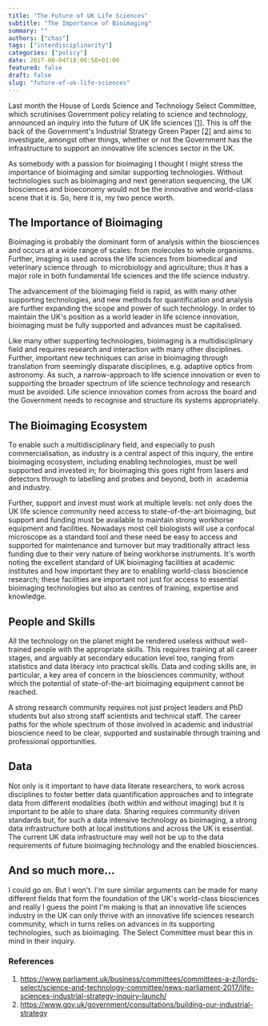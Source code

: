 ```yaml
---
title: "The Future of UK Life Sciences"
subtitle: "The Importance of Bioimaging"
summary: ""
authors: ["chas"]
tags: ["interdisciplinarity"]
categories: ["policy"]
date: 2017-08-04T18:00:58+01:00
featured: false
draft: false
slug: "future-of-uk-life-sciences"
---
```

Last month the House of Lords Science and Technology Select Committee, which scrutinises Government policy relating to science and technology, announced an inquiry into the future of UK life sciences <a href="#lsis">[1]</a>. This is off the back of the Government's Industrial Strategy Green Paper <a href="#industry">[2]</a> and aims to investigate, amongst other things, whether or not the Government has the infrastructure to support an innovative life sciences sector in the UK.

As somebody with a passion for bioimaging I thought I might stress the importance of bioimaging and similar supporting technologies. Without technologies such as bioimaging and next generation sequencing, the UK biosciences and bioeconomy would not be the innovative and world-class scene that it is. So, here it is, my two pence worth.

<!--more-->

## The Importance of Bioimaging

Bioimaging is probably the dominant form of analysis within the biosciences and occurs at a wide range of scales: from molecules to whole organisms. Further, imaging is used across the life sciences from biomedical and veterinary science through  to microbiology and agriculture; thus it has a major role in both fundamental life sciences and the life science industry.

The advancement of the bioimaging field is rapid, as with many other supporting technologies, and new methods for quantification and analysis are further expanding the scope and power of such technology. In order to maintain the UK's position as a world leader in life science innovation, bioimaging must be fully supported and advances must be capitalised.

Like many other supporting technologies, bioimaging is a multidisciplinary field and requires research and interaction with many other disciplines. Further, important new techniques can arise in bioimaging through translation from seemingly disparate disciplines, e.g. adaptive optics from astronomy. As such, a narrow-approach to life science innovation or even to supporting the broader spectrum of life science technology and research must be avoided. Life science innovation comes from across the board and the Government needs to recognise and structure its systems appropriately.

## The Bioimaging Ecosystem

To enable such a multidisciplinary field, and especially to push commercialisation, as industry is a central aspect of this inquiry, the entire bioimaging ecosystem, including enabling technologies, must be well supported and invested in; for bioimaging this goes right from lasers and detectors through to labelling and probes and beyond, both in  academia and industry.

Further, support and invest must work at multiple levels: not only does the UK life science community need access to state-of-the-art bioimaging, but support and funding must be available to maintain strong workhorse equipment and facilities. Nowadays most cell biologists will use a confocal microscope as a standard tool and these need be easy to access and supported for maintenance and turnover but may traditionally attract less funding due to their very nature of being workhorse instruments. It's worth noting the excellent standard of UK bioimaging facilities at academic institutes and how important they are to enabling world-class bioscience research; these facilities are important not just for access to essential bioimaging technologies but also as centres of training, expertise and knowledge.

## People and Skills

All the technology on the planet might be rendered useless without well-trained people with the appropriate skills. This requires training at all career stages, and arguably at secondary education level too, ranging from statistics and data literacy into practical skills. Data and coding skills are, in particular, a key area of concern in the biosciences community, without which the potential of state-of-the-art bioimaging equipment cannot be reached.

A strong research community requires not just project leaders and PhD students but also strong staff scientists and technical staff. The career paths for the whole spectrum of those involved in academic and industrial bioscience need to be clear, supported and sustainable through training and professional opportunities.

## Data

Not only is it important to have data literate researchers, to work across disciplines to foster better data quantification approaches and to integrate data from different modalities (both within and without imaging) but it is important to be able to share data. Sharing requires community driven standards but, for such a data intensive technology as bioimaging, a strong data infrastructure both at local institutions and across the UK is essential. The current UK data infrastructure may well not be up to the data requirements of future bioimaging technology and the enabled biosciences.

## And so much more...

I could go on. But I won't. I'm sure similar arguments can be made for many different fields that form the foundation of the UK's world-class biosciences and really I guess the point I'm making is that an innovative life sciences industry in the UK can only thrive with an innovative life sciences research community, which in turns relies on advances in its supporting technologies, such as bioimaging. The Select Committee must bear this in mind in their inquiry.

### References

<ol>
  <li id="lsis"><a href="https://www.parliament.uk/business/committees/committees-a-z/lords-select/science-and-technology-committee/news-parliament-2017/life-sciences-industrial-strategy-inquiry-launch/" target="_blank">https://www.parliament.uk/business/committees/committees-a-z/lords-select/science-and-technology-committee/news-parliament-2017/life-sciences-industrial-strategy-inquiry-launch/</a></li>
  <li id="industry"><a href="https://www.gov.uk/government/consultations/building-our-industrial-strategy" target="_blank">https://www.gov.uk/government/consultations/building-our-industrial-strategy</a></li>
</ol>
